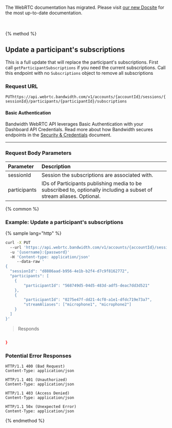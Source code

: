<div id="banner">
  <div class="bannerContainer">
    <p>The WebRTC documentation has migrated. Please visit <a href="https://new.dev.bandwidth.com/apis/webrtc#operation/updateParticipantSubscriptions">our new Docsite</a> for the most up-to-date documentation.</p>
    <p id="bannerClose"><i class="fa fa-close"></i></p>
  </div>
</div>
<br/>
<br/>
{% method %}

## Update a participant's subscriptions

This is a full update that will replace the participant's subscriptions. First call `getParticipantSubscriptions` if you need the current subscriptions. Call this endpoint with no `Subscriptions` object to remove all subscriptions


### Request URL
<code class="put">PUT</code>`https://api.webrtc.bandwidth.com/v1/accounts/{accountId}/sessions/{sessionId}/participants/{participantId}/subscriptions`

#### Basic Authentication

Bandwidth WebRTC API leverages Basic Authentication with your Dashboard API Credentials. Read more about how Bandwidth secures endpoints in the [Security & Credentials](../../../guides/accountCredentials.md) document.

---

### Request Body Parameters
| Parameter                   | Description                                                                                       
|:----------------------------|:--------------------------------------------------------------------------------------------------
| sessionId                   | Session the subscriptions are associated with.                                                    
| participants                | IDs of Participants publishing media to be subscribed to, optionally including a subset of stream aliases. Optional.                                  




{% common %}

### Example: Update a participant's subscriptions

{% sample lang="http" %}
```bash
curl -X PUT
  --url 'https://api.webrtc.bandwidth.com/v1/accounts/{accountId}/sessions/{sessionId}/participants/{participantId}/subscriptions'
  -u '{username}:{password}'
  -H 'Content-type: application/json'
	 --data-raw '
{
  "sessionId": "d8886aad-b956-4e1b-b2f4-d7c9f8162772",
  "participants": [
    {
        "participantId": "568749d5-04d5-483d-adf5-deac7dd3d521"
    },
    {
        "participantId": "0275e47f-dd21-4cf0-a1e1-dfdc719e73a7",
        "streamAliases": ["microphone1", "microphone2"]
    }
  ]
}'
```

> Responds

```json

}
```

### Potential Error Responses

```http
HTTP/1.1 400 (Bad Request)
Content-Type: application/json
```

```http
HTTP/1.1 401 (Unauthorized)
Content-Type: application/json
```

```http
HTTP/1.1 403 (Access Denied)
Content-Type: application/json
```

```http
HTTP/1.1 50x (Unexpected Error)
Content-Type: application/json
```

{% endmethod %}
